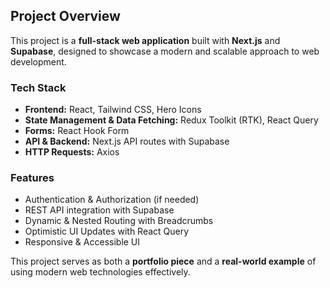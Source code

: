 ## Project Overview

This project is a **full-stack web application** built with **Next.js** and **Supabase**, designed to showcase a modern and scalable approach to web development.

### Tech Stack

- **Frontend:** React, Tailwind CSS, Hero Icons
- **State Management & Data Fetching:** Redux Toolkit (RTK), React Query
- **Forms:** React Hook Form
- **API & Backend:** Next.js API routes with Supabase
- **HTTP Requests:** Axios

### Features

- Authentication & Authorization (if needed)
- REST API integration with Supabase
- Dynamic & Nested Routing with Breadcrumbs
- Optimistic UI Updates with React Query
- Responsive & Accessible UI

This project serves as both a **portfolio piece** and a **real-world example** of using modern web technologies effectively.

